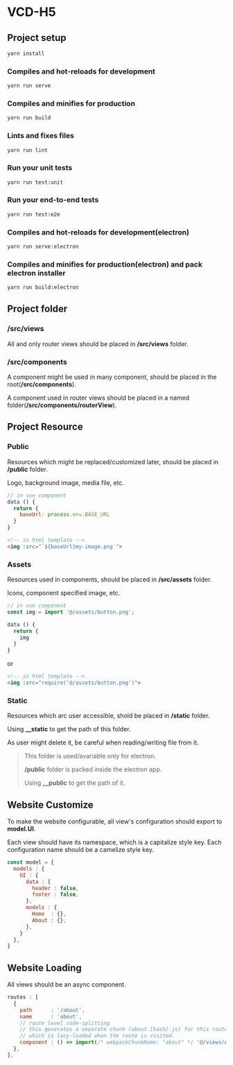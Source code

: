 # VCD-H5

## Project setup

```cmd
yarn install
```

### Compiles and hot-reloads for development

```cmd
yarn run serve
```

### Compiles and minifies for production

```cmd
yarn run build
```

### Lints and fixes files

```cmd
yarn run lint
```

### Run your unit tests

```cmd
yarn run test:unit
```

### Run your end-to-end tests

```cmd
yarn run test:e2e
```

### Compiles and hot-reloads for development(electron)

```cmd
yarn run serve:electron
```

### Compiles and minifies for production(electron) and pack electron installer

```cmd
yarn run build:electron
```

## Project folder

### **/src/views**

All and only router views should be placed in **/src/views** folder.

### **/src/components**

A component might be used in many component, should be placed in the root(**/src/components**).

A component used in router views should be placed in a named folder(**/src/components/routerView**).

## Project Resource

### **Public**

Resources which might be replaced/customized later, should be placed in **/public** folder.

Logo, background image, media file, etc.

```js
// in vue component
data () { 
  return {
    baseUrl: process.env.BASE_URL
  }
}
```

```html
<!-- in html template -->
<img :src="`${baseUrl}my-image.png`">
```

### **Assets**

Resources used in components, should be placed in **/src/assets** folder.

Icons, component specified image, etc.

```js
// in vue component
const img = import '@/assets/button.png';

data () {
  return {
    img
  }
}
```

or

```html
<!-- in html template -->
<img :src="require('@/assets/button.png')">
```

### **Static**

Resources which arc user accessible, shold be placed in **/static** folder.

Using **__static** to get the path of this folder.

As user might delete it, be careful when reading/writing file from it.

> This folder is used/avariable only for electron.
>
> **/public** folder is packed inside the electron app.
>
> Using **__public** to get the path of it.

## Website Customize

To make the website configurable, all view's configuration should export to **model.UI**.

Each view should have its namespace, which is a capitalize style key.
Each configuration name should be a camelize style key.

```js
const model = {
  models : {
    UI : {
      data : {
        header : false,
        footer : false,
      },
      models : {
        Home  : {},
        About : {},
      },
    }
  },
}
```

## Website Loading

All views should be an async component.

```js
routes : [
  {
    path      : '/about',
    name      : 'about',
    // route level code-splitting
    // this generates a separate chunk (about.[hash].js) for this route
    // which is lazy-loaded when the route is visited.
    component : () => import(/* webpackChunkName: "about" */ '@/views/About.vue'),
  },
],
```
